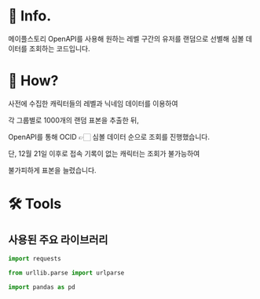 # 📌 Info.
메이플스토리 OpenAPI를 사용해 원하는 레벨 구간의 유저를 랜덤으로 선별해 심볼 데이터를 조회하는 코드입니다.

# 🧐 How?
사전에 수집한 캐릭터들의 레벨과 닉네임 데이터를 이용하여

각 그룹별로 1000개의 랜덤 표본을 추출한 뒤,

OpenAPI를 통해 OCID 👉🏻 심볼 데이터 순으로 조회를 진행했습니다.

단, 12월 21일 이후로 접속 기록이 없는 캐릭터는 조회가 불가능하여

불가피하게 표본을 늘렸습니다.

# 🛠️ Tools
## 사용된 주요 라이브러리

```python
import requests
```

```python
from urllib.parse import urlparse
```

```python
import pandas as pd
```